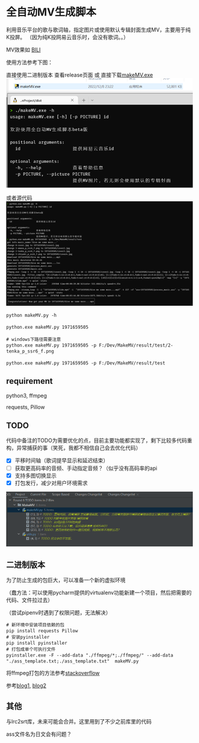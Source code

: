 
# 全自动MV生成脚本

利用音乐平台的歌与歌词轴，指定图片或使用默认专辑封面生成MV，主要用于纯K投屏。
（因为纯K投网易云音乐时，会没有歌词。。）

MV效果如 [BILI](https://www.bilibili.com/video/BV1wv4y1o7JT)


使用方法参考下图：

直接使用二进制版本 查看release页面 或 直接下载[makeMV.exe](https://github.com/Tmn07/makeMV/releases/download/beta.3/makeMV.exe)
![](pic/bin.png)

或者源代码
![img.png](pic/intro.png)


```shell
python makeMV.py -h

python.exe makeMV.py 1971659505

# windows下路径需要注意
python.exe makeMV.py 1971659505 -p F:/Dev/MakeMV/result/test/2-tenka_p_ssr6_f.png

python.exe makeMV.py 1971659505 -p F:/Dev/MakeMV/result/test
```



## requirement

python3, ffmpeg

requests, Pillow

## TODO
代码中备注的TODO为需要优化的点，目前主要功能都实现了，剩下比较多代码重构，异常捕获的事（笑死，我都不相信自己会去优化代码）
- [x] 平移时间轴（歌词提早显示和延迟结束）
- [ ] 获取更高码率的音频、手动指定音频？（似乎没有高码率的api
- [x] 支持多图切换显示
- [x] 打包发行，减少对用户环境需求

![img.png](pic/todo.png)

## 二进制版本



为了防止生成的包巨大，可以准备一个新的虚拟环境

（蠢方法：可以使用pycharm提供的virtualenv功能新建一个项目，然后把需要的代码、文件拉过去）

（尝试pipenv时遇到了权限问题，无法解决）

```shell
# 新环境中安装项目依赖的包
pip install requests Pillow
# 安装pyinstaller
pip install pyinstaller
# 打包成单个可执行文件
pyinstaller.exe -F --add-data "./ffmpeg/*;./ffmpeg/" --add-data "./ass_template.txt;./ass_template.txt"  makeMV.py
```

将ffmpeg打包的方法参考[stackoverflow](https://stackoverflow.com/questions/56370173/how-to-export-ffmpeg-into-my-python-program)

参考[blog1](https://blog.csdn.net/wuzaishiniuzai/article/details/105895715), [blog2](https://zhuanlan.zhihu.com/p/57674343)


## 其他

与lrc2srt库，未来可能会合并。这里用到了不少之前库里的代码

ass文件名为日文会有问题？